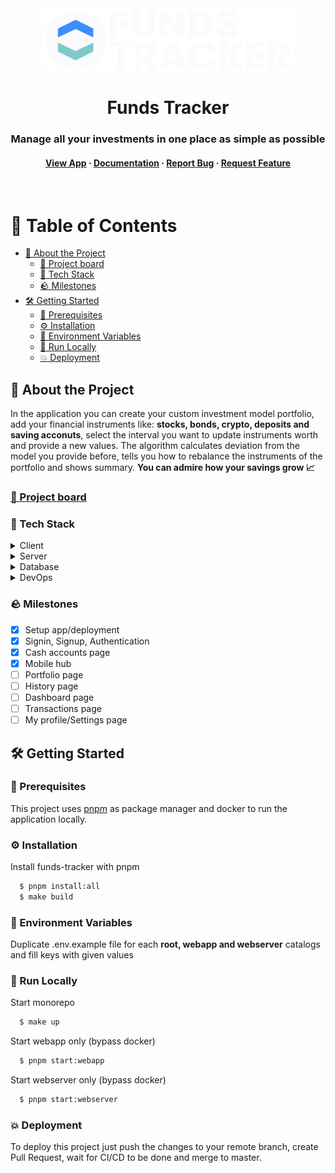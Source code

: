 <div align='center'>
    <img src="webapp/src/assets/logo/logo-name-vertical.svg" alt="logo" width="400" height="auto" />

  <h1>
    Funds Tracker
  </h1>

  <h3>
    Manage all your investments in one place as simple as possible
  </h3>

  <h4>
    <a href="https://funds-tracker.com">View App</a>
  <span> · </span>
    <a href="https://github.com/bartlomiej-kochanowicz/funds-tracker">Documentation</a>
  <span> · </span>
    <a href="https://github.com/bartlomiej-kochanowicz/funds-tracker/issues">Report Bug</a>
  <span> · </span>
    <a href="https://github.com/bartlomiej-kochanowicz/funds-tracker/issues">Request Feature</a>
  </h4>
</div>

<br />

# :notebook_with_decorative_cover: Table of Contents

- [💸 About the Project](#-about-the-project)
  - [📄 Project board](#project-board) 
  - [🧨 Tech Stack](#-tech-stack)
  - [🪨 Milestones](#-milestones)
- [🛠 Getting Started](#-getting-started)
  - [🧰 Prerequisites](#-prerequisites)
  - [⚙ Installation](#%EF%B8%8F-installation)
  - [🧷 Environment Variables](#-environment-variables)
  - [🏃 Run Locally](#-run-locally)
  - [💥 Deployment](#-deployment)

## 💸 About the Project

<p>In the application you can create your custom investment model portfolio, add your financial instruments like: <strong>stocks, bonds, crypto, deposits and saving acconuts</strong>, select the interval you want to update instruments worth and provide a new values. The algorithm calculates
deviation from the model you provide before, tells you how to rebalance the instruments of the portfolio and shows summary. <strong>You can admire how your savings grow 📈</strong></p>

### [📄 Project board](https://github.com/users/bartlomiej-kochanowicz/projects/3)

### 🧨 Tech Stack

<details>
  <summary>Client</summary>
  <ul>
    <li><a href="https://www.typescriptlang.org/">Typescript</a></li>
    <li><a href="https://vitejs.dev/">Vitejs</a></li>
    <li><a href="https://reactjs.org/">React.js</a></li>
    <li><a href="https://styled-components.com/">Styled Components</a></li>
    <li><a href="https://www.i18next.com/">i18next</a></li>
    <li><a href="https://reactrouter.com/">React Router</a></li>
    <li><a href="https://www.react-laag.com/">React Laag</a></li>
    <li><a href="https://github.com/llorentegerman/simple-flexbox">Simple Flexbox</a></li>
  </ul>
</details>

<details>
  <summary>Server</summary>
  <ul>
    <li><a href="https://www.typescriptlang.org/">Typescript</a></li>
    <li><a href="https://nestjs.com/">Nest.js</a></li>
    <li><a href="https://www.apollographql.com/">Apollo</a></li>
    <li><a href="https://jwt.io/introduction">JWT</a></li>
    <li><a href="https://sendgrid.com/">Sendgrid</a></li>
    <li><a href="https://graphql.org/">GraphQL</a></li>
  </ul>
</details>

<details>
<summary>Database</summary>
  <ul>
    <li><a href="https://www.postgresql.org/">PostgreSQL</a></li>
    <li><a href="https://www.prisma.io/">Prisma</a></li>
    <li><a href="https://redis.io/">Redis</a></li>
  </ul>
</details>

<details>
<summary>DevOps</summary>
  <ul>
    <li><a href="https://www.docker.com/">Docker</a></li>
    <li><a href="https://aws.amazon.com/">AWS</a></li>
    <li><a href="https://github.com/features/actions">Github Actions</a></li>
  </ul>
</details>

### 🪨 Milestones

- [x] Setup app/deployment
- [x] Signin, Signup, Authentication
- [x] Cash accounts page
- [x] Mobile hub
- [ ] Portfolio page
- [ ] History page
- [ ] Dashboard page
- [ ] Transactions page
- [ ] My profile/Settings page

## 🛠 Getting Started

### 🧰 Prerequisites

This project uses [pnpm](https://pnpm.io/installation) as package manager and docker to run the application locally.

### ⚙️ Installation

Install funds-tracker with pnpm

```bash
  $ pnpm install:all
  $ make build
```

### 🧷 Environment Variables

Duplicate .env.example file for each <strong>root, webapp and webserver</strong> catalogs and fill keys with given values

### 🏃 Run Locally

Start monorepo

```bash
  $ make up
```

Start webapp only (bypass docker)

```bash
  $ pnpm start:webapp
```

Start webserver only (bypass docker)

```bash
  $ pnpm start:webserver
```

### 💥 Deployment

To deploy this project just push the changes to your remote branch, create Pull Request, wait for CI/CD to be done and merge to master.
